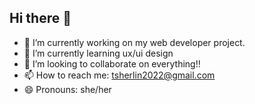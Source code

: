 ## Hi there 👋 

- 🔭 I’m currently working on my web developer project.
- 🌱 I’m currently learning ux/ui design
- 👯 I’m looking to collaborate on everything!!
- 📫 How to reach me: tsherlin2022@gmail.com
- 😄 Pronouns: she/her
  
